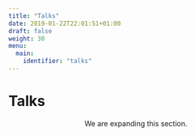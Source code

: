 ```yaml
---
title: "Talks"
date: 2019-01-22T22:01:51+01:00
draft: false
weight: 30
menu:
  main:
    identifier: "talks"
---
```


# Talks

<center>We are expanding this section.</center>
